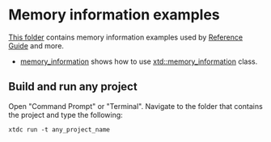 # Memory information examples

[This folder](.) contains memory information examples used by [Reference Guide](https://gammasoft71.github.io/xtd/reference_guides/latest/) and more.

* [memory_information](memory_information/README.md) shows how to use [xtd::memory_information](https://gammasoft71.github.io/xtd/reference_guides/latest/classxtd_1_1memory__information.html) class.

## Build and run any project

Open "Command Prompt" or "Terminal". Navigate to the folder that contains the project and type the following:

```shell
xtdc run -t any_project_name
```
